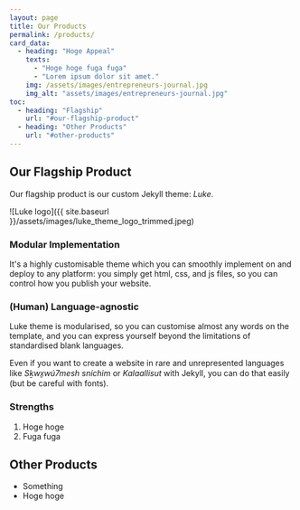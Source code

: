 ```yaml
---
layout: page
title: Our Products
permalink: /products/
card_data:
  - heading: "Hoge Appeal"
    texts:
      - "Hoge hoge fuga fuga"
      - "Lorem ipsum dolor sit amet."
    img: /assets/images/entrepreneurs-journal.jpg
    img_alt: "assets/images/entrepreneurs-journal.jpg"
toc:
  - heading: "Flagship"
    url: "#our-flagship-product"
  - heading: "Other Products"
    url: "#other-products"
---
```


## Our Flagship Product

Our flagship product is our custom Jekyll theme: *Luke*.

![Luke logo]({{ site.baseurl }}/assets/images/luke_theme_logo_trimmed.jpeg)

### Modular Implementation

It's a highly customisable theme which you can smoothly implement on and deploy to any platform:
you simply get html, css, and js files, so you can control how you publish your website.

### (Human) Language-agnostic

Luke theme is modularised, so you can customise almost any words on the template, and you can
express yourself beyond the limitations of standardised blank languages.

Even if you want to create a website in rare and unrepresented languages like
*Sḵwx̱wú7mesh sníchim* or *Kalaallisut* with Jekyll, you can do that easily (but be careful with fonts).

### Strengths

1. Hoge hoge
2. Fuga fuga

## Other Products

- Something
- Hoge hoge
